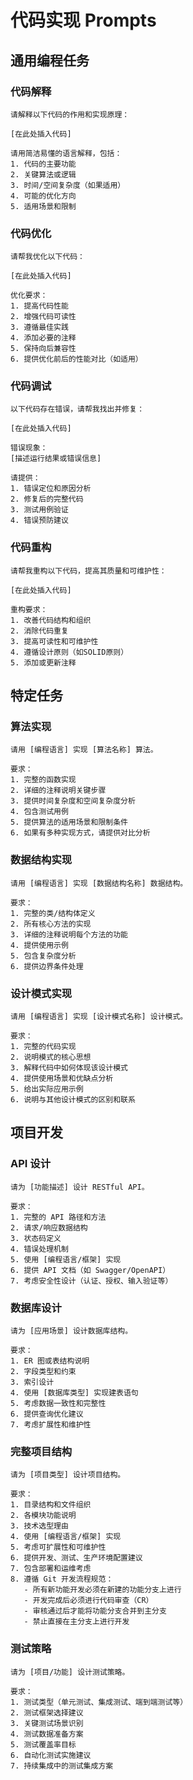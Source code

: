 # 代码实现 Prompts

## 通用编程任务

### 代码解释
```
请解释以下代码的作用和实现原理：

[在此处插入代码]

请用简洁易懂的语言解释，包括：
1. 代码的主要功能
2. 关键算法或逻辑
3. 时间/空间复杂度（如果适用）
4. 可能的优化方向
5. 适用场景和限制
```

### 代码优化
```
请帮我优化以下代码：

[在此处插入代码]

优化要求：
1. 提高代码性能
2. 增强代码可读性
3. 遵循最佳实践
4. 添加必要的注释
5. 保持向后兼容性
6. 提供优化前后的性能对比（如适用）
```

### 代码调试
```
以下代码存在错误，请帮我找出并修复：

[在此处插入代码]

错误现象：
[描述运行结果或错误信息]

请提供：
1. 错误定位和原因分析
2. 修复后的完整代码
3. 测试用例验证
4. 错误预防建议
```

### 代码重构
```
请帮我重构以下代码，提高其质量和可维护性：

[在此处插入代码]

重构要求：
1. 改善代码结构和组织
2. 消除代码重复
3. 提高可读性和可维护性
4. 遵循设计原则（如SOLID原则）
5. 添加或更新注释
```

## 特定任务

### 算法实现
```
请用 [编程语言] 实现 [算法名称] 算法。

要求：
1. 完整的函数实现
2. 详细的注释说明关键步骤
3. 提供时间复杂度和空间复杂度分析
4. 包含测试用例
5. 提供算法的适用场景和限制条件
6. 如果有多种实现方式，请提供对比分析
```

### 数据结构实现
```
请用 [编程语言] 实现 [数据结构名称] 数据结构。

要求：
1. 完整的类/结构体定义
2. 所有核心方法的实现
3. 详细的注释说明每个方法的功能
4. 提供使用示例
5. 包含复杂度分析
6. 提供边界条件处理
```

### 设计模式实现
```
请用 [编程语言] 实现 [设计模式名称] 设计模式。

要求：
1. 完整的代码实现
2. 说明模式的核心思想
3. 解释代码中如何体现该设计模式
4. 提供使用场景和优缺点分析
5. 给出实际应用示例
6. 说明与其他设计模式的区别和联系
```

## 项目开发

### API 设计
```
请为 [功能描述] 设计 RESTful API。

要求：
1. 完整的 API 路径和方法
2. 请求/响应数据结构
3. 状态码定义
4. 错误处理机制
5. 使用 [编程语言/框架] 实现
6. 提供 API 文档（如 Swagger/OpenAPI）
7. 考虑安全性设计（认证、授权、输入验证等）
```

### 数据库设计
```
请为 [应用场景] 设计数据库结构。

要求：
1. ER 图或表结构说明
2. 字段类型和约束
3. 索引设计
4. 使用 [数据库类型] 实现建表语句
5. 考虑数据一致性和完整性
6. 提供查询优化建议
7. 考虑扩展性和维护性
```

### 完整项目结构
```
请为 [项目类型] 设计项目结构。

要求：
1. 目录结构和文件组织
2. 各模块功能说明
3. 技术选型理由
4. 使用 [编程语言/框架] 实现
5. 考虑可扩展性和可维护性
6. 提供开发、测试、生产环境配置建议
7. 包含部署和运维考虑
8. 遵循 Git 开发流程规范：
   - 所有新功能开发必须在新建的功能分支上进行
   - 开发完成后必须进行代码审查（CR）
   - 审核通过后才能将功能分支合并到主分支
   - 禁止直接在主分支上进行开发
```

### 测试策略
```
请为 [项目/功能] 设计测试策略。

要求：
1. 测试类型（单元测试、集成测试、端到端测试等）
2. 测试框架选择建议
3. 关键测试场景识别
4. 测试数据准备方案
5. 测试覆盖率目标
6. 自动化测试实施建议
7. 持续集成中的测试集成方案
```